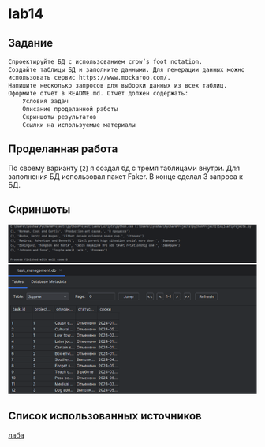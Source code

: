 # lab14  

## Задание
    Спроектируйте БД с использованием crow’s foot notation.
    Создайте таблицы БД и заполните данными. Для генерации данных можно использовать сервис https://www.mockaroo.com/.
    Напишите несколько запросов для выборки данных из всех таблиц.
    Оформите отчёт в README.md. Отчёт должен содержать:
        Условия задач
        Описание проделанной работы
        Скриншоты результатов
        Ссылки на используемые материалы
## Проделанная работа
По своему варианту (`2`) я создал бд с тремя таблицами внутри. Для заполнения БД использовал пакет Faker. В конце сделал 3 запроса к БД.

## Скриншоты

![результат 14](lab14res.png)
![результат 14](lab14res1.png)

## Список использованных источников
[лаба](https://evil-teacher.on.fleek.co/prog_pm/term2/lab14/)
